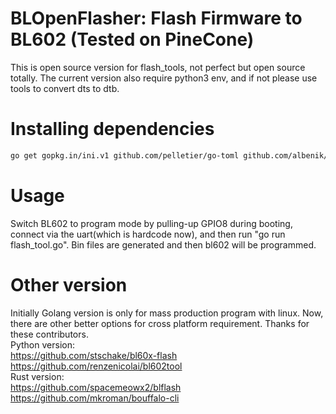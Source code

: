 # BLOpenFlasher: Flash Firmware to BL602 (Tested on PineCone)
This is open source version for flash_tools, not perfect but open source totally. The current version also require python3 env, and if not please use tools to convert dts to dtb.

# Installing dependencies
```bash
go get gopkg.in/ini.v1 github.com/pelletier/go-toml github.com/albenik/go-serial
```

# Usage
Switch BL602 to program mode by pulling-up GPIO8 during booting, connect via the uart(which is hardcode now), and then run "go run flash_tool.go". Bin files are generated and then bl602 will be programmed. 

# Other version
Initially Golang version is only for mass production program with linux. Now, there are other better options for cross platform requirement. Thanks for these contributors.  
Python version:  
https://github.com/stschake/bl60x-flash  
https://github.com/renzenicolai/bl602tool     
Rust version:  
https://github.com/spacemeowx2/blflash  
https://github.com/mkroman/bouffalo-cli   

